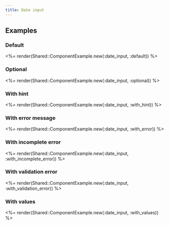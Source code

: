 ```yaml
---
title: Date input
---
```


## Examples

### Default

<%= render(Shared::ComponentExample.new(:date_input, :default)) %>

### Optional

<%= render(Shared::ComponentExample.new(:date_input, :optional)) %>

### With hint

<%= render(Shared::ComponentExample.new(:date_input, :with_hint)) %>

### With error message

<%= render(Shared::ComponentExample.new(:date_input, :with_error)) %>

### With incomplete error

<%= render(Shared::ComponentExample.new(:date_input, :with_incomplete_error)) %>

### With validation error

<%= render(Shared::ComponentExample.new(:date_input, :with_validation_error)) %>

### With values

<%= render(Shared::ComponentExample.new(:date_input, :with_values)) %>
